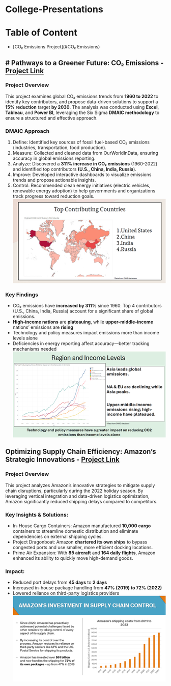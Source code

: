 # College-Presentations
# Table of Content
* [CO₂ Emissions Project](#CO₂ Emissions)
## #<a name="CO₂ Emissions"></a> Pathways to a Greener Future: CO₂ Emissions - [Project Link](https://github.com/SimpleStepper/College-Presentations/blob/main/Portfolio%20Projects/Final%20Presentation%20-%20DSCI%204700.pdf)
### Project Overview
This project examines global CO₂ emissions trends from **1960 to 2022** to identify key contributors, and propose data-driven solutions to support a **15% reduction** target **by 2030**. The analysis was conducted using **Excel**, **Tableau**, and **Power BI**, leveraging the Six Sigma **DMAIC methodology** to ensure a structured and effective approach.
### DMAIC Approach
1) Define: Identified key sources of fossil fuel-based CO₂ emissions (industries, transportation, food production).
2) Measure: Collected and cleaned data from OurWorldInData, ensuring accuracy in global emissions reporting.
3) Analyze: Discovered a **311% increase in CO₂ emissions** (1960-2022) and identified top contributors **(U.S., China, India, Russia**).
4) Improve: Developed interactive dashboards to visualize emissions trends and propose actionable insights.
5) Control: Recommended clean energy initiatives (electric vehicles, renewable energy adoption) to help governments and organizations track progress toward reduction goals.
![image](https://github.com/SimpleStepper/College-Presentations/blob/main/Slide%20Visualizations/Screenshot%202025-03-10%20132740.png)
### Key Findings
- CO₂ emissions have **increased by 311%** since 1960. Top 4 contributors (U.S., China, India, Russia) account for a significant share of global emissions.
- **High-income nations** are **plateauing**, while **upper-middle-income** nations’ emissions are **rising**
- Technology and policy measures impact emissions more than income levels alone
- Deficiencies in energy reporting affect accuracy—better tracking mechanisms needed
![Image](https://github.com/SimpleStepper/College-Presentations/blob/main/Slide%20Visualizations/Region%20and%20Income%20Levels.png)

## Optimizing Supply Chain Efficiency: Amazon’s Strategic Innovations - [Project Link](https://github.com/SimpleStepper/College-Presentations/blob/main/Portfolio%20Projects/Amazon%20Presentation%20-%20OPSM%204820.pdf)
### Project Overview
This project analyzes Amazon’s innovative strategies to mitigate supply chain disruptions, particularly during the 2022 holiday season. By leveraging vertical integration and data-driven logistics optimization, Amazon significantly reduced shipping delays compared to competitors.
### Key Insights & Solutions:
- In-House Cargo Containers: Amazon manufactured **10,000 cargo** containers to streamline domestic distribution and eliminate dependencies on external shipping cycles.
- Project Dragonboat: Amazon **chartered its own ships** to bypass congested ports and use smaller, more efficient docking locations.
- Prime Air Expansion: With **85 aircraft** and **164 daily flights**, Amazon enhanced its ability to quickly move high-demand goods.
### Impact:
- Reduced port delays from **45 days** to **2 days**
- Increased in-house package handling from **47% (2019) to 72% (2022)**
- Lowered reliance on third-party logistics providers
![Image](https://github.com/SimpleStepper/College-Presentations/blob/main/Slide%20Visualizations/Amazon%20Investment%20in%20supply%20chain.png)
  

